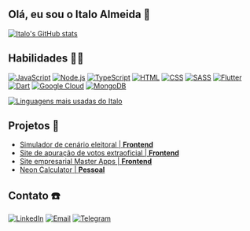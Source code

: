 ## Olá, eu sou o Italo Almeida 👋

[![Italo's GitHub stats](https://github-readme-stats.vercel.app/api?username=italoalmeida253&theme=dark)]()

## Habilidades 👨‍💻
[![JavaScript](https://img.shields.io/badge/JavaScript-F7DF1E?style=for-the-badge&logo=javascript&logoColor=black)]()
[![Node.js](https://img.shields.io/badge/Node.js-43853D?style=for-the-badge&logo=node.js&logoColor=white)]()
[![TypeScript](https://img.shields.io/badge/TypeScript-007ACC?style=for-the-badge&logo=typescript&logoColor=white)]()
[![HTML](https://img.shields.io/badge/HTML5-E34F26?style=for-the-badge&logo=html5&logoColor=white)]()
[![CSS](https://img.shields.io/badge/CSS3-1572B6?style=for-the-badge&logo=css3&logoColor=white)]()
[![SASS](https://img.shields.io/badge/Sass-CC6699?style=for-the-badge&logo=sass&logoColor=white)]()
[![Flutter](https://img.shields.io/badge/Flutter-02569B?style=for-the-badge&logo=flutter&logoColor=white)]()
[![Dart](https://img.shields.io/badge/Dart-0175C2?style=for-the-badge&logo=dart&logoColor=white)]()
[![Google Cloud](https://img.shields.io/badge/Google_Cloud-4285F4?style=for-the-badge&logo=google-cloud&logoColor=white)]()
[![MongoDB](https://img.shields.io/badge/MongoDB-4EA94B?style=for-the-badge&logo=mongodb&logoColor=white)]()

[![Linguagens mais usadas do Italo](https://github-readme-stats.vercel.app/api/top-langs/?username=italoalmeida253&layout=compact)]()

## Projetos 🚧
- <a href="https://apuracao-votos-eleicoes.firebaseapp.com/cenario-eleitoral" target="_blank">Simulador de cenário eleitoral | **Frontend**</a>
- <a href="https://apuracao-votos-eleicoes.firebaseapp.com/cidades/MTM1MDE6YWxs" target="_blank">Site de apuração de votos extraoficial | **Frontend**</a>
- <a href="https://master-apps-it.firebaseapp.com/" target="_blank">Site empresarial Master Apps | **Frontend**</a>
- <a href="https://italoalmeida253.github.io/neon-calculator/" target="_blank">Neon Calculator | **Pessoal**</a>

## Contato ☎️

[![LinkedIn](https://img.shields.io/badge/LinkedIn-0077B5?style=for-the-badge&logo=linkedin&logoColor=white)](https://www.linkedin.com/in/italoa-dev/)
[![Email](https://img.shields.io/badge/Gmail-D14836?style=for-the-badge&logo=gmail&logoColor=white)](mailto:italoa.dev@gmail.com)
[![Telegram](https://img.shields.io/badge/Telegram-2CA5E0?style=for-the-badge&logo=telegram&logoColor=white)](https://t.me/italoalmeida253/)
